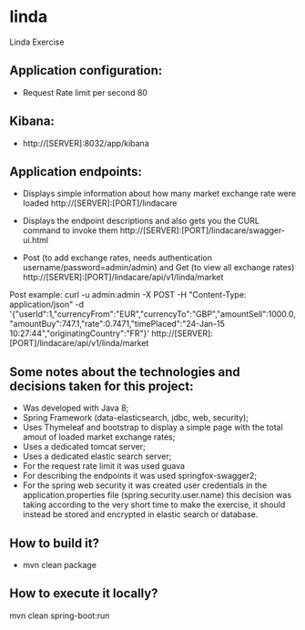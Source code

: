 # linda
Linda Exercise

## Application configuration:
* Request Rate limit per second 80

## Kibana:
* http://[SERVER]:8032/app/kibana

## Application endpoints:

* Displays simple information about how many market exchange rate were loaded
http://[SERVER]:[PORT]/lindacare

* Displays the endpoint descriptions and also gets you the CURL command to invoke them
http://[SERVER]:[PORT]/lindacare/swagger-ui.html

* Post (to add exchange rates, needs authentication username/password=admin/admin) and Get (to view all exchange rates)
http://[SERVER]:[PORT]/lindacare/api/v1/linda/market
	
Post example:
curl -u admin:admin -X POST -H "Content-Type: application/json" -d '{"userId":1,"currencyFrom":"EUR","currencyTo":"GBP","amountSell":1000.0,"amountBuy":747.1,"rate":0.7471,"timePlaced":"24-Jan-15 10:27:44","originatingCountry":"FR"}' http://[SERVER]:[PORT]/lindacare/api/v1/linda/market

## Some notes about the technologies and decisions taken for this project:
* Was developed with Java 8;
* Spring Framework (data-elasticsearch, jdbc, web, security);
* Uses Thymeleaf and bootstrap to display a simple page with the total amout of loaded market exchange rates;
* Uses a dedicated tomcat server;
* Uses a dedicated elastic search server;
* For the request rate limit it was used guava
* For describing the endpoints it was used springfox-swagger2;
* For the spring web security it was created user credentials in the application.properties file (spring.security.user.name) this decision was taking according to the very short time to make the exercise, it should instead be stored and encrypted in elastic search or database.

## How to build it?
* mvn clean package

## How to execute it locally?
mvn clean spring-boot:run